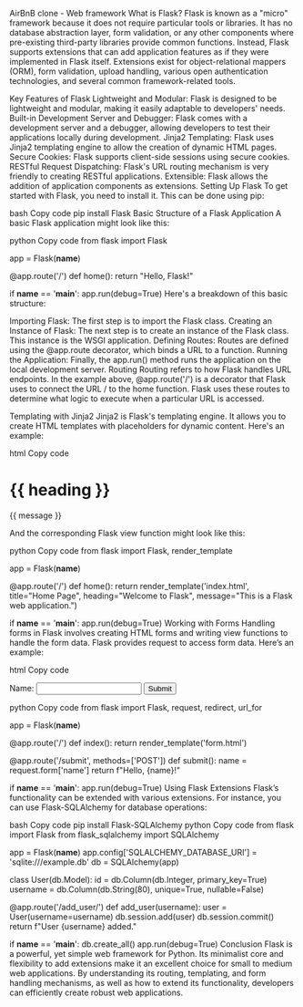 AirBnB clone - Web framework
What is Flask?
Flask is known as a "micro" framework because it does not require particular tools or libraries. It has no database abstraction layer, form validation, or any other components where pre-existing third-party libraries provide common functions. Instead, Flask supports extensions that can add application features as if they were implemented in Flask itself. Extensions exist for object-relational mappers (ORM), form validation, upload handling, various open authentication technologies, and several common framework-related tools.

Key Features of Flask
Lightweight and Modular: Flask is designed to be lightweight and modular, making it easily adaptable to developers' needs.
Built-in Development Server and Debugger: Flask comes with a development server and a debugger, allowing developers to test their applications locally during development.
Jinja2 Templating: Flask uses Jinja2 templating engine to allow the creation of dynamic HTML pages.
Secure Cookies: Flask supports client-side sessions using secure cookies.
RESTful Request Dispatching: Flask's URL routing mechanism is very friendly to creating RESTful applications.
Extensible: Flask allows the addition of application components as extensions.
Setting Up Flask
To get started with Flask, you need to install it. This can be done using pip:

bash
Copy code
pip install Flask
Basic Structure of a Flask Application
A basic Flask application might look like this:

python
Copy code
from flask import Flask

app = Flask(__name__)

@app.route('/')
def home():
    return "Hello, Flask!"

if __name__ == '__main__':
    app.run(debug=True)
Here's a breakdown of this basic structure:

Importing Flask: The first step is to import the Flask class.
Creating an Instance of Flask: The next step is to create an instance of the Flask class. This instance is the WSGI application.
Defining Routes: Routes are defined using the @app.route decorator, which binds a URL to a function.
Running the Application: Finally, the app.run() method runs the application on the local development server.
Routing
Routing refers to how Flask handles URL endpoints. In the example above, @app.route('/') is a decorator that Flask uses to connect the URL / to the home function. Flask uses these routes to determine what logic to execute when a particular URL is accessed.

Templating with Jinja2
Jinja2 is Flask's templating engine. It allows you to create HTML templates with placeholders for dynamic content. Here's an example:

html
Copy code
<!doctype html>
<html>
  <head><title>{{ title }}</title></head>
  <body>
    <h1>{{ heading }}</h1>
    <p>{{ message }}</p>
  </body>
</html>
And the corresponding Flask view function might look like this:

python
Copy code
from flask import Flask, render_template

app = Flask(__name__)

@app.route('/')
def home():
    return render_template('index.html', title="Home Page", heading="Welcome to Flask", message="This is a Flask web application.")

if __name__ == '__main__':
    app.run(debug=True)
Working with Forms
Handling forms in Flask involves creating HTML forms and writing view functions to handle the form data. Flask provides request to access form data. Here’s an example:

html
Copy code
<!-- form.html -->
<form method="post" action="/submit">
  <label for="name">Name:</label>
  <input type="text" id="name" name="name">
  <input type="submit" value="Submit">
</form>
python
Copy code
from flask import Flask, request, redirect, url_for

app = Flask(__name__)

@app.route('/')
def index():
    return render_template('form.html')

@app.route('/submit', methods=['POST'])
def submit():
    name = request.form['name']
    return f"Hello, {name}!"

if __name__ == '__main__':
    app.run(debug=True)
Using Flask Extensions
Flask’s functionality can be extended with various extensions. For instance, you can use Flask-SQLAlchemy for database operations:

bash
Copy code
pip install Flask-SQLAlchemy
python
Copy code
from flask import Flask
from flask_sqlalchemy import SQLAlchemy

app = Flask(__name__)
app.config['SQLALCHEMY_DATABASE_URI'] = 'sqlite:///example.db'
db = SQLAlchemy(app)

class User(db.Model):
    id = db.Column(db.Integer, primary_key=True)
    username = db.Column(db.String(80), unique=True, nullable=False)

@app.route('/add_user/<username>')
def add_user(username):
    user = User(username=username)
    db.session.add(user)
    db.session.commit()
    return f"User {username} added."

if __name__ == '__main__':
    db.create_all()
    app.run(debug=True)
Conclusion
Flask is a powerful, yet simple web framework for Python. Its minimalist core and flexibility to add extensions make it an excellent choice for small to medium web applications. By understanding its routing, templating, and form handling mechanisms, as well as how to extend its functionality, developers can efficiently create robust web applications.







